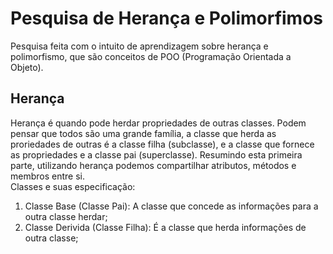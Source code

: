 # Pesquisa de Herança e Polimorfimos
Pesquisa feita com o intuito de aprendizagem sobre herança e polimorfismo, que são conceitos de POO (Programação Orientada a Objeto).

## Herança 
Herança é quando pode herdar propriedades de outras classes. Podem pensar que todos são uma grande família, a classe que herda as proriedades de outras é a classe filha (subclasse), e a classe que fornece as propriedades e a classe pai (superclasse). Resumindo esta primeira parte, utilizando herança podemos compartilhar atributos, métodos e membros entre si.   
Classes e suas especificação:
1. Classe Base (Classe Pai): A classe que concede as informações para a outra classe herdar;
2. Classe Derivida (Classe Filha): É a classe que herda informações de outra classe;



